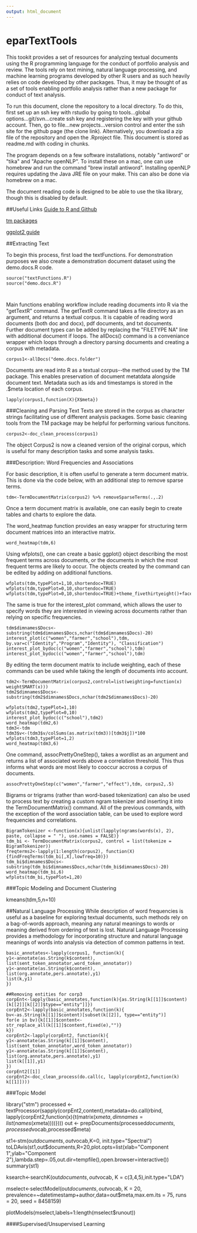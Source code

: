 ```yaml
---
output: html_document
---
```

# eparTextTools

This tookit provides a set of resources for analyzing textual documents using the R programming language for the conduct of portfolio analysis and review. The tools rely on text mining, natural language processing, and machine learning programs developed by other R users and as such heavily relies on code developed by other packages. Thus, it may be thought of as a set of tools enabling portfolio analysis rather than a new package for conduct of text analysis.

To run this document, clone the repository to a local directory. To do this, first set up an ssh key with rstudio by going to tools...global options...git/svn...create ssh key and registering the key with your github account. Then, go to file...new projects...version control and enter the ssh site for the github page (the clone link).  Alternatively, you download a zip file of the repository and open the .Rproject file. This document is stored as readme.md with coding in chunks. 

The program depends on a few software installations, notably "antiword" or "tika" and "Apache openNLP". To install these on a mac, one can use homebrew and run the command "brew install antiword". Installing openNLP requires updating the Java JRE file on your make. This can also be done via homebrew on a mac. 

The document reading code is designed to be able to use the tika library, though this is disabled by default. 

##Useful Links
[Guide to R and Github](http://r-pkgs.had.co.nz/git.html)

[tm packages](https://cran.r-project.org/web/packages/tm/vignettes/tm.pdf)

[ggplot2 guide](http://ggplot2.org/)

##Extracting Text

To begin this process, first load the textFunctions. For demonstration purposes we also create a demonstration document dataset using the demo.docs.R code.

```{r}
source("textFunctions.R")
source("demo.docs.R")



```

Main functions enabling workflow include reading documents into R via the "getTextR" command. The getTextR command takes a file directory as an argument, and returns a textual corpus. It is capable of reading word documents (both doc and docx), pdf documents, and txt documents. Further document types can be added by replacing the "FILETYPE NA" line with additional document if loops. The allDocs() command is a conveniance wrapper which loops through a directory parsing documents and creating a corpus with metadata.

```{r}
corpus1<-allDocs("demo.docs.folder")
```

Documents are read into R as a textual corpus--the method used by the TM package. This enables preservation of document metatdata alongside document text. Metadata such as ids and timestamps is stored in the .$meta location of each corpus.

```{r}
lapply(corpus1,function(X){X$meta})
```

###Cleaning and Parsing Text
Texts are stored in the corpus as character strings facilitating use of different analysis packages. Some basic cleaning tools from the TM package may be helpful for performing various funcitons.

```{r}
corpus2<-doc_clean_process(corpus1)
```

The object Corpus2 is now a cleaned version of the original corpus, which is useful for many description tasks and some analysis tasks.

###Description: Word Frequencies and Associations

For basic description, it is often useful to generate a term document matrix. This is done via the code below, with an additional step to remove sparse terms.

```{r}
tdm<-TermDocumentMatrix(corpus2) %>% removeSparseTerms(.,.2)
```
Once a term document matrix is available, one can easily begin to create tables and charts to explore the data.

The word_heatmap function provides an easy wrapper for structuring term document matrices into an interactive matrix.

```{r}
word_heatmap(tdm,6)
```

Using wfplots(), one can create a basic ggplot() object describing the most frequent terms across documents, or the documents in which the most frequent terms are likely to occur. The objects created by the command can be edited by adding on additional functions.

```{r}
wfplots(tdm,typePlot=1,10,shortendoc=TRUE)
wfplots(tdm,typePlot=0,10,shortendoc=TRUE)
wfplots(tdm,typePlot=0,10,shortendoc=TRUE)+theme_fivethirtyeight()+facet_wrap(~word)
```

The same is true for the interest_plot command, which allows the user to specify words they are interested in viewing across documents rather than relying on specific frequencies. 

```{r}
tdm$dimnames$Docs<-substring(tdm$dimnames$Docs,nchar(tdm$dimnames$Docs)-20)
interest_plot(c("women","farmer","school"),tdm, by.var=c("Identity","Program","Identity"), "Classification")
interest_plot_bydoc(c("women","farmer","school"),tdm)
interest_plot_bydoc(c("women","farmer","school"),tdm)
```


By editing the term document matrix to include weighting, each of these commands can be used while taking the length of documents into account.

```{r}
tdm2<-TermDocumentMatrix(corpus2,control=list(weighting=function(x) weightSMART(x))) 
tdm2$dimnames$Docs<-substring(tdm2$dimnames$Docs,nchar(tdm2$dimnames$Docs)-20)

wfplots(tdm2,typePlot=1,10)
wfplots(tdm2,typePlot=0,10)
interest_plot_bydoc(c("school"),tdm2)
word_heatmap(tdm2,6)
tdm3<-tdm
tdm3$v<-(tdm3$v/colSums(as.matrix(tdm3))[tdm3$j])*100
wfplots(tdm3,typePlot=1,2)
word_heatmap(tdm3,6)
```

One command, assocPrettyOneStep(), takes a wordlist as an argument and returns a list of associated words above a correlation threshold. This thus informs what words are most likely to cooccur accross a corpus of documents.

```{r}
assocPrettyOneStep(c("women","farmer","effect"),tdm, corpus2,.5)
```

Bigrams or trigrams (rather than word-based tokenization) can also be used to process text by creating a custom ngram tokenizer and inserting it into the TermDocumentMatrix() command. All of the previous commands, with the exception of the word association table, can be used to explore word frequencies and correlations.

```{r}
BigramTokenizer <-function(x){unlist(lapply(ngrams(words(x), 2), paste, collapse = " "), use.names = FALSE)}
tdm_bi <- TermDocumentMatrix(corpus2, control = list(tokenize = BigramTokenizer))
freqterms2<-lapply(1:length(corpus2), function(X){findFreqTerms(tdm_bi[,X],lowfreq=10)})
tdm_bi$dimnames$Docs<-substring(tdm_bi$dimnames$Docs,nchar(tdm_bi$dimnames$Docs)-20)
word_heatmap(tdm_bi,6)
wfplots(tdm_bi,typePlot=1,20)
```




###Topic Modeling and Document Clustering 

kmeans(tdm,5,n=10)





##Natural Language Processing
While description of word frequencies is useful as a baseline for exploring textual documents, such methods rely on a bag-of-words approach, meaning any natural meanings to words or meaning derived from ordering of text is lost. Natural Language Processing provides a methodology for incorporating structure and natural language meanings of words into analysis via detection of common patterns in text.

```{r}
basic_annotates<-lapply(corpus1, function(k){
y1<-annotate(as.String(k$content), list(sent_token_annotator,word_token_annotator))
y1<-annotate(as.String(k$content), list(org.annotate,pers.annotate),y1)
list(k,y1)
})

##Removing entities for corp3
corpEnt<-lapply(basic_annotates,function(k){as.String(k[[1]]$content)[k[[2]][k[[2]]$type=="entity"]]})
corpEnt2<-lapply(basic_annotates,function(k){
bv<-as.String(k[[1]]$content)[subset(k[[2]], type=="entity")]
for(e in bv){k[[1]]$content<-str_replace_all(k[[1]]$content,fixed(e),"")}
k})
corpEnt2<-lapply(corpEnt2, function(k){
y1<-annotate(as.String(k[[1]]$content), list(sent_token_annotator,word_token_annotator))
y1<-annotate(as.String(k[[1]]$content), list(org.annotate,pers.annotate),y1)
list(k[[1]],y1)
})
corpEnt2[[1]]
corpEnt2<-doc_clean_process(do.call(c, lapply(corpEnt2,function(k) k[[1]])))

```

###Topic Model

library("stm")
processed <- textProcessor(sapply(corpEnt2,content),metadata=do.call(rbind, lapply(corpEnt2,function(x){t(matrix(x$meta,dimnames=list(names(x$meta))))})))
out <- prepDocuments(processed$documents,processed$vocab,processed$meta)

st1<-stm(out$documents,out$vocab,K=0, init.type="Spectral")
toLDAvis(st1,out$documents,R=20,plot.opts=list(xlab="Component 1",ylab="Component 2"),lambda.step=.05,out.dir=tempfile(),open.browser=interactive())
summary(st1)



ksearch<-searchK(out$documents, out$vocab, K = c(3,4,5),init.type="LDA")

mselect<-selectModel(out$documents, out$vocab, K = 20, prevalence=~datetimestamp+author,data=out$meta,max.em.its = 75, runs = 20, seed = 8458159)



plotModels(mselect,labels=1:length(mselect$runout))




####Supervised/Unsupervised Learning